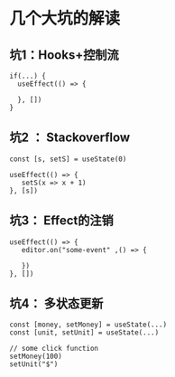 # 几个大坑的解读



## 坑1：Hooks+控制流

```tsx
if(...) {
  useEffect(() => {
    
  }, [])   
}
```



## 坑2 ： Stackoverflow



```tsx
const [s, setS] = useState(0)

useEffect(() => {
   setS(x => x + 1)
}, [s])
```



## 坑3： Effect的注销

```tsx
useEffect(() => {
   editor.on("some-event" ,() => {
       
   })
}, [])
```



## 坑4： 多状态更新



```tsx
const [money, setMoney] = useState(...)
const [unit, setUnit] = useState(...)
                                 
// some click function
setMoney(100)
setUnit("$")
```

